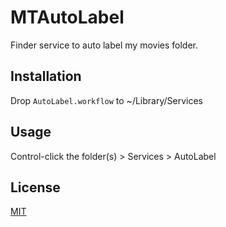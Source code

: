 MTAutoLabel
===========

Finder service to auto label my movies folder.


Installation
------------

Drop `AutoLabel.workflow` to ~/Library/Services


Usage
-----

Control-click the folder(s) > Services > AutoLabel


License
-------

[MIT](https://github.com/mtrovilho/MTAutoLabel/blob/master/LICENSE)
